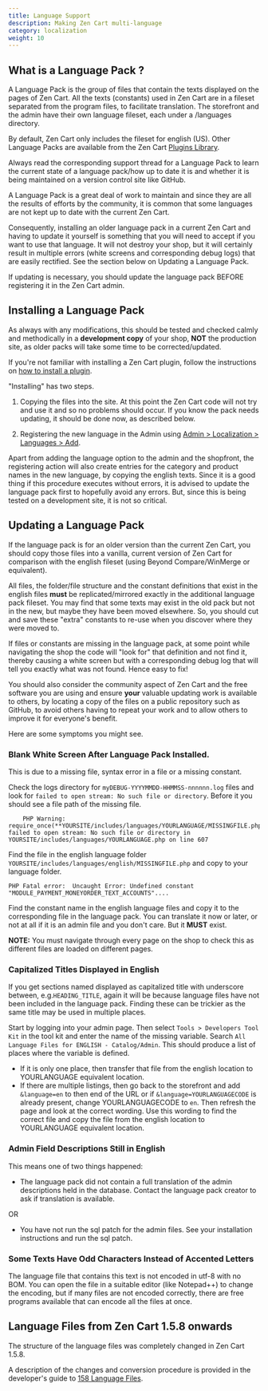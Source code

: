 ```yaml
---
title: Language Support 
description: Making Zen Cart multi-language 
category: localization
weight: 10
---
```


## What is a Language Pack ? 

A Language Pack is the group of files that contain the texts displayed on the pages of Zen Cart.  All the texts (constants) used in Zen Cart are in a fileset separated from the program files, to facilitate translation. The storefront and the admin have their own language fileset, each under a /languages directory.

By default, Zen Cart only includes the fileset for english (US). Other Language Packs are available from the Zen Cart [Plugins Library](https://www.zen-cart.com/downloads.php?do=cat&id=6).

Always read the corresponding support thread for a Language Pack to learn the current state of a language pack/how up to date it is and whether it is being maintained on a version control site like GitHub.

A Language Pack is a great deal of work to maintain and since they are all the results of efforts by the community, it is common that some languages are not kept up to date with the current Zen Cart.

Consequently, installing an older language pack in a current Zen Cart and having to update it yourself is something that you will need to accept if you want to use that language. It will not destroy your shop, but it will certainly result in multiple errors (white screens and corresponding debug logs) that are easily rectified. See the section below on Updating a Language Pack.

If updating is necessary, you should update the language pack BEFORE registering it in the Zen Cart admin.

## Installing a Language Pack

As always with any modifications, this should be tested and checked calmly and methodically in a **development copy** of your shop, **NOT** the production site, as older packs will take some time to be corrected/updated. 

If you're not familiar with installing a Zen Cart plugin, follow the instructions on 
[how to install a plugin](/user/plugins/how_to_install_a_plugin/). 

"Installing" has two steps.
1. Copying the files into the site. At this point the Zen Cart code will not try and use it and so no problems should occur.
If you know the pack needs updating, it should be done now, as described below.

2. Registering the new language in the Admin using 
[Admin > Localization > Languages > Add](/user/admin_pages/localization/languages/). 

Apart from adding the language option to the admin and the shopfront, the registering action will also create entries for the category and product names in the new language, by copying the english texts.
Since it is a good thing if this procedure executes without errors, it is advised to update the language pack first to hopefully avoid any errors. But, since this is being tested on a development site, it is not so critical.

## Updating a Language Pack

If the language pack is for an older version than the current Zen Cart, you should copy those files into a vanilla, current version of Zen Cart for comparison with the english fileset (using Beyond Compare/WinMerge or equivalent).

All files, the folder/file structure and the constant definitions that exist in the english files **must** be replicated/mirrored exactly in the additional language pack fileset. You may find that some texts may exist in the old pack but not in the new, but maybe they have been moved elsewhere. So, you should cut and save these "extra" constants to re-use when you discover where they were moved to.

If files or constants are missing in the language pack, at some point while navigating the shop the code will "look for" that definition and not find it, thereby causing a white screen but with a corresponding debug log that will tell you exactly what was not found. Hence easy to fix!

You should also consider the community aspect of Zen Cart and the free software you are using and ensure **your** valuable updating work is available to others, by locating a copy of the files on a public repository such as GitHub, to avoid others having to repeat your work and to allow others to improve it for everyone's benefit.

Here are some symptoms you might see.

### Blank White Screen After Language Pack Installed.

This is due to a missing file, syntax error in a file or a missing constant.

Check the logs directory for `myDEBUG-YYYYMMDD-HHMMSS-nnnnnn.log` files and look for `failed to open stream: No such file or directory`. Before it you should see a file path of the missing file. 
    
```
    PHP Warning: require_once(**YOURSITE/includes/languages/YOURLANGUAGE/MISSINGFILE.php**): failed to open stream: No such file or directory in YOURSITE/includes/languages/YOURLANGUAGE.php on line 607
``` 
    
Find the file in the english language folder `YOURSITE/includes/languages/english/MISSINGFILE.php` and copy to your language folder.

```
PHP Fatal error:  Uncaught Error: Undefined constant "MODULE_PAYMENT_MONEYORDER_TEXT_ACCOUNTS".... 
``` 
    
Find the constant name in the english language files and copy it to the corresponding file in the language pack. You can translate it now or later, or not at all if it is an admin file and you don't care. But it **MUST** exist.

**NOTE:** You must navigate through every page on the shop to check this as different files are loaded on different pages.

### Capitalized Titles Displayed in English

If you get sections named displayed as capitalized title with underscore between, e.g.`HEADING_TITLE`, again it will be because language files have not been included in the language pack. Finding these can be trickier as the same title may be used in multiple places. 

Start by logging into your admin page. Then select `Tools > Developers Tool Kit` in the tool kit and enter the name of the missing variable.  Search `All Language Files for ENGLISH - Catalog/Admin`. This should produce a list of places where the variable is defined.
 
- If it is only one place, then transfer that file from the english location to YOURLANGUAGE equivalent location.
- If there are multiple listings, then go back to the storefront and add `&language=en` to then end of the URL or if `&language=YOURLANGUAGECODE` is already present, change YOURLANGUAGECODE to `en`.  Then refresh the page and look at the correct wording. Use this wording to find the correct file and copy the file from the english location to YOURLANGUAGE equivalent location.

### Admin Field Descriptions Still in English

This means one of two things happened: 

- The language pack did not contain a full translation of the admin descriptions held in the database.  Contact the language pack creator to ask if translation is available.

OR

- You have not run the sql patch for the admin files.  See your installation instructions and run the sql patch.

### Some Texts Have Odd Characters Instead of Accented Letters

The language file that contains this text is not encoded in utf-8 with no BOM. You can open the file in a suitable editor (like Notepad++) to change the encoding, but if many files are not encoded correctly, there are free programs available that can encode all the files at once.

## Language Files from Zen Cart 1.5.8 onwards

The structure of the language files was completely changed in Zen Cart 1.5.8.

A description of the changes and conversion procedure is provided in the developer's guide to [158 Language Files](/dev/languages/158_language_files/).


